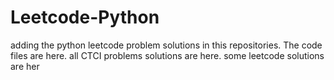# Leetcode-Python
adding the python leetcode problem solutions in this repositories. 
The code files are here.
all CTCI problems solutions are here.
some leetcode solutions are her






































































































































































































































































































































































































































































































































